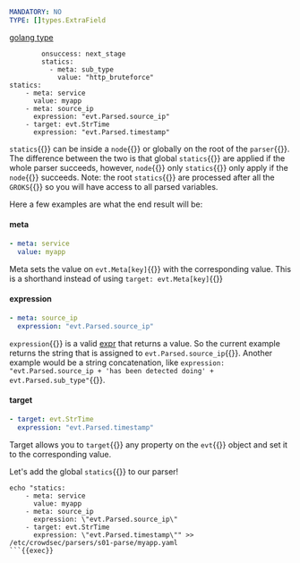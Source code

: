 ```yaml
MANDATORY: NO
TYPE: []types.ExtraField
```

[golang type](https://pkg.go.dev/github.com/crowdsecurity/crowdsec@v1.4.4/pkg/types#ExtraField)

```yaml{5}
        onsuccess: next_stage
        statics:
          - meta: sub_type
            value: "http_bruteforce"
statics:
    - meta: service
      value: myapp
    - meta: source_ip
      expression: "evt.Parsed.source_ip"
    - target: evt.StrTime
      expression: "evt.Parsed.timestamp"
```

`statics`{{}} can be inside a `node`{{}} or globally on the root of the `parser`{{}}. The difference between the two is that global `statics`{{}} are applied if the whole parser succeeds, however, `node`{{}} only `statics`{{}} only apply if the `node`{{}} succeeds. Note: the root `statics`{{}} are processed after all the `GROKS`{{}} so you will have access to all parsed variables.

Here a few examples are what the end result will be:

#### meta
```yaml
- meta: service
  value: myapp
```
Meta sets the value on `evt.Meta[key]`{{}} with the corresponding value. This is a shorthand instead of using `target: evt.Meta[key]`{{}}

#### expression
```yaml
- meta: source_ip
  expression: "evt.Parsed.source_ip"
```
`expression`{{}} is a valid [expr](https://github.com/antonmedv/expr/blob/master/docs/Language-Definition.md) that returns a value. So the current example returns the string that is assigned to `evt.Parsed.source_ip`{{}}. Another example would be a string concatenation, like `expression: "evt.Parsed.source_ip + 'has been detected doing' + evt.Parsed.sub_type"`{{}}.

#### target
```yaml
- target: evt.StrTime
  expression: "evt.Parsed.timestamp"
```
Target allows you to `target`{{}} any property on the `evt`{{}} object and set it to the corresponding value.


Let's add the global `statics`{{}} to our parser!
```
echo "statics:
    - meta: service
      value: myapp
    - meta: source_ip
      expression: \"evt.Parsed.source_ip\"
    - target: evt.StrTime
      expression: \"evt.Parsed.timestamp\"" >> /etc/crowdsec/parsers/s01-parse/myapp.yaml
```{{exec}}
